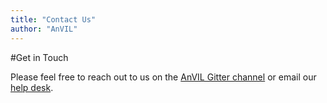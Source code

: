 ```yaml
---
title: "Contact Us"
author: "AnVIL"
---
```


#Get in Touch

Please feel free to reach out to us on the [AnVIL Gitter channel](https://gitter.im/anvil-project/Lobby) or
email our   [help desk](mailto:help@lists.anvilproject.org).
